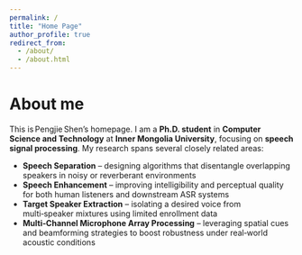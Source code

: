 ```yaml
---
permalink: /
title: "Home Page"
author_profile: true
redirect_from: 
  - /about/
  - /about.html
---
```

About me
======
This is Pengjie Shen’s homepage. I am a **Ph.D. student** in **Computer Science and Technology** at **Inner Mongolia University**, focusing on **speech signal processing**. My research spans several closely related areas:
- **Speech Separation** – designing algorithms that disentangle overlapping speakers in noisy or reverberant environments  
- **Speech Enhancement** – improving intelligibility and perceptual quality for both human listeners and downstream ASR systems  
- **Target Speaker Extraction** – isolating a desired voice from multi‑speaker mixtures using limited enrollment data  
- **Multi‑Channel Microphone Array Processing** – leveraging spatial cues and beamforming strategies to boost robustness under real‑world acoustic conditions




